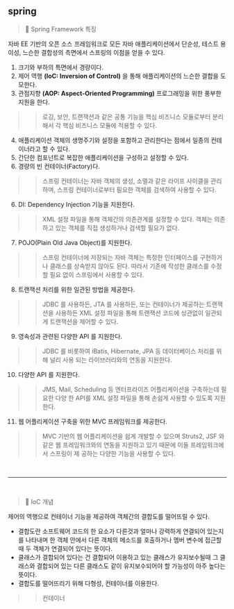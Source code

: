 ## spring 

> 🌱 Spring Framework 특징

자바 EE 기반의 오픈 소스 프레임워크로 모든 자바 애플리케이션에서 단순성, 테스트 용이성, 느슨한 결합성의 측면에서 스프링의 이점을 얻을 수 있다.
1. 크기와 부하의 특면에서 경량이다.
2. 제어 역행  **(IoC: Inversion of Control)** 을 통해 애플리케이션의 느슨한 결합을 도모한다.
3. 관점지향 **(AOP: Aspect-Oriented Programming)** 프로그래밍을 위한 풍부한 지원을 한다.
>> 로깅, 보안, 트랜잭션과 같은 공통 기능을 핵심 비즈니스 모듈로부터 분리해서 각 핵심 비즈니스 모듈에 적용할 수 있다.
4. 애플리케이션 객체의 생명주기와 설정을 포함하고 관리한다는 점에서 일종의 컨테이너라고 할 수 있다.
5. 간단한 컴포넌트로 복잡한 애플리케이션을 구성하고 설정할 수 있다.
6. 경량의 빈 컨테이너(Factory)다.
>> 스프링 컨테이너는 자바 객체의 생성, 소멸과 같은 라이프 사이클을 관리하며, 스프링 컨테이너로부터 필요한 객체를 검색하여 사용할 수 있다.
6. DI: Dependency Injection 기능을 지원한다.
>> XML 설정 파일을 통해 객체간의 의존관계를 설정할 수 있다.
>> 객체는 의존하고 있는 객체를 직접 생성하거나 검색할 필요가 없다.
7. POJO(Plain Old Java Object)를 지원한다.
>> 스프링 컨테이너에 저장되는 자바 객체는 특정한 인터페이스를 구현하거나 클래스를 상속받지 않아도 된다. 따라서 기존에 작성한 클래스를 수정할 필요 없이 스프링에서 사용할 수 있다.
8. 트랜잭션 처리를 위한 일관된 방법을 제공한다.
>> JDBC 를 사용하든, JTA 를 사용하든, 또는 컨테이너가 제공하는 트랜잭션을 사용하든 XML 설정 파일을 통해 트랜잭션 코드에 상관없이 일관되게 트랜잭션을 제어할 수 있다.
9. 영속성과 관련된 다양한 API 를 지원한다.
>> JDBC 를 비롯하여 iBatis, Hibernate, JPA 등 데이터베이스 처리를 위해 널리 사용 되는 라이브러리와의 연동을 지원한다.
10. 다양한 API 를 지원한다.
>> JMS, Mail, Scheduling 등 엔터프라이즈 어플리케이션을 구축하는데 필요한 다양 한 API를 XML 설정 파일을 통해 손쉽게 사용할 수 있도록 지원한다.
11. 웹 어플리케이션 구축을 위한 MVC 프레임워크를 제공한다.
>> MVC 기반의 웹 어플리케이션을 쉽게 개발할 수 있으며 Struts2, JSF 와 같은 웹 프레임워크와의 연동을 지원하고 있기 때문에 이들 프레임워크에서 스프링이 제 공하는 다양한 기능을 사용할 수 있다.

<br>
<hr>
<br>

> 🔧 IoC 개념

제어의 역행으로 컨테이너 기능을 제공하여 객체간의 결합도를 떨어뜨릴 수 있다.
- 결합도란 소프트웨어 코드의 한 요소가 다른것과 얼마나 강력하게 연결되어 있는지를 나타내며 한 객체 안에서 다른 객체의 메소드를 호출하거나 멤버 변수에 접근할 때 두 객체가 연결되어 있다는 뜻이다.
- 클래스가 결합되어 있다는 건 결합되어 이용하고 있는 클래스가 유지보수될때 그 클래스와 결합되어 있는 다른 클래스도 같이 유지보수되어야 할 가능성이 아주 높다는 뜻이다. 
- 결합도를 떨어뜨리기 위해 다형성, 컨테이너를 이용한다.

>> 컨테이너
